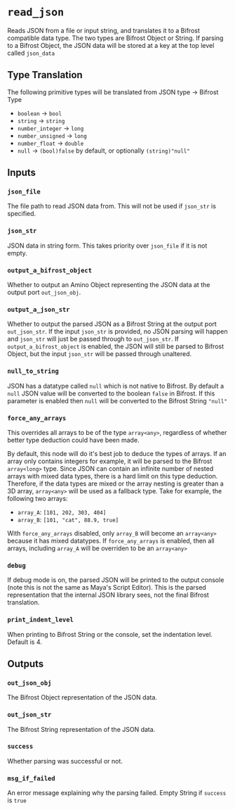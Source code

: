 # `read_json`

Reads JSON from a file or input string, and translates it to a Bifrost compatible data type. The two types are Bifrost Object or String. If parsing to a Bifrost Object, the JSON data will be stored at a key at the top level called `json_data`

## Type Translation

The following primitive types will be translated from JSON type -> Bifrost Type

* `boolean` -> `bool`
* `string` -> `string`
* `number_integer` -> `long`
* `number_unsigned` -> `long`
* `number_float` -> `double`
* `null` -> `(bool)false` by default, or optionally `(string)"null"`

## Inputs

### `json_file`

The file path to read JSON data from. This will not be used if `json_str` is specified.

### `json_str`

JSON data in string form. This takes priority over `json_file` if it is not empty.

### `output_a_bifrost_object`

Whether to output an Amino Object representing the JSON data at the output port `out_json_obj`.

### `output_a_json_str`

Whether to output the parsed JSON as a Bifrost String at the output port `out_json_str`. If the input `json_str` is provided, no JSON parsing will happen and `json_str` will just be passed through to `out_json_str`. If `output_a_bifrost_object` is enabled, the JSON will still be parsed to Bifrost Object, but the input `json_str` will be passed through unaltered.

### `null_to_string`

JSON has a datatype called `null` which is not native to Bifrost. By default a `null` JSON value will be converted to the boolean `false` in Bifrost. If this parameter is enabled then `null` will be converted to the Bifrost String `"null"`

### `force_any_arrays`

This overrides all arrays to be of the type `array<any>`, regardless of whether better type deduction could have been made.

By default, this node will do it's best job to deduce the types of arrays. If an array only contains integers for example, it will be parsed to the Bifrost `array<long>` type. Since JSON can contain an infinite number of nested arrays with mixed data types, there is a hard limit on this type deduction. Therefore, if the data types are mixed or the array nesting is greater than a 3D array, `array<any>` will be used as a fallback type. Take for example, the following two arrays:

* `array_A`: `[101, 202, 303, 404]`
* `array_B`: `[101, "cat", 88.9, true]`

With `force_any_arrays` disabled, only `array_B` will become an `array<any>` because it has mixed datatypes. If `force_any_arrays` is enabled, then all arrays, including `array_A` will be overriden to be an `array<any>`

### `debug`

If debug mode is on, the parsed JSON will be printed to the output console (note this is not the same as Maya's Script Editor). This is the parsed representation that the internal JSON library sees, not the final Bifrost translation.

### `print_indent_level`

When printing to Bifrost String or the console, set the indentation level. Default is 4.

## Outputs

### `out_json_obj`

The Bifrost Object representation of the JSON data.

### `out_json_str`

The Bifrost String representation of the JSON data.

### `success`

Whether parsing was successful or not.

### `msg_if_failed`

An error message explaining why the parsing failed. Empty String if `success` is `true`